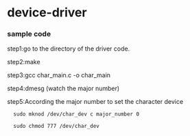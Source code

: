 # device-driver  

### sample code

step1:go to the directory of the driver code.  

step2:make  

step3:gcc char_main.c -o char_main  

step4:dmesg  (watch the major number)  

step5:According the major number to set the character device   

      sudo mknod /dev/char_dev c major_number 0  
      
      sudo chmod 777 /dev/char_dev
